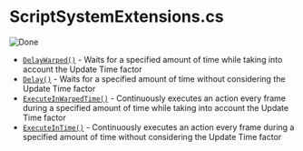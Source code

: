 # ScriptSystemExtensions.cs

![Done](https://img.shields.io/badge/status-done-green)

- [`DelayWarped()`](xref:Stride.CommunityToolkit.Engine.ScriptSystemExtensions.DelayWarped(Stride.Engine.Processors.ScriptSystem,System.Single)) - Waits for a specified amount of time while taking into account the Update Time factor
- [`Delay()`](xref:Stride.CommunityToolkit.Engine.ScriptSystemExtensions.Delay(Stride.Engine.Processors.ScriptSystem,System.Single)) - Waits for a specified amount of time without considering the Update Time factor
- [`ExecuteInWarpedTime()`](xref:Stride.CommunityToolkit.Engine.ScriptSystemExtensions.ExecuteInWarpedTime(Stride.Engine.Processors.ScriptSystem,System.Single,System.Action{System.Single})) - Continuously executes an action every frame during a specified amount of time while taking into account the Update Time factor
- [`ExecuteInTime()`](xref:Stride.CommunityToolkit.Engine.ScriptSystemExtensions.ExecuteInTime(Stride.Engine.Processors.ScriptSystem,System.Single,System.Action{System.Single})) - Continuously executes an action every frame during a specified amount of time without considering the Update Time factor